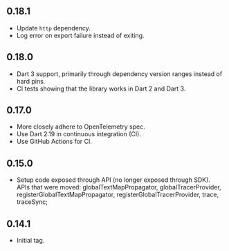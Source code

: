 ## 0.18.1

- Update `http` dependency.
- Log error on export failure instead of exiting.

## 0.18.0

- Dart 3 support, primarily through dependency version ranges
  instead of hard pins.
- CI tests showing that the library works in Dart 2 and Dart 3.

## 0.17.0

- More closely adhere to OpenTelemetry spec.
- Use Dart 2.19 in continuous integration (CI).
- Use GitHub Actions for CI.

## 0.15.0

- Setup code exposed through API (no longer exposed through SDK). 
APIs that were moved:
    globalTextMapPropagator, 
    globalTracerProvider,
    registerGlobalTextMapPropagator,
    registerGlobalTracerProvider,
    trace,
    traceSync;

## 0.14.1

- Initial tag.